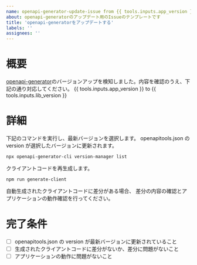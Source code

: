 ```yaml
---
name: openapi-generator-update-issue from {{ tools.inputs.app_version }} to {{ tools.inputs.lib_version }}
about: openapi-generatorのアップデート用のIssueのテンプレートです
title: 'openapi-generatorをアップデートする'
labels: ''
assignees: ''
---
```


# 概要

[openapi-generator](https://github.com/OpenAPITools/openapi-generator)のバージョンアップを検知しました。内容を確認のうえ、下記の通り対応してください。
{{ tools.inputs.app_version }} to {{ tools.inputs.lib_version }}

# 詳細

下記のコマンドを実行し、最新バージョンを選択します。
openapitools.json の version が選択したバージョンに更新されます。

```terminal
npx openapi-generator-cli version-manager list
```

クライアントコードを再生成します。

```terminal
npm run generate-client
```

自動生成されたクライアントコードに差分がある場合、
差分の内容の確認とアプリケーションの動作確認を行ってください。

# 完了条件

- [ ] openapitools.json の version が最新バージョンに更新されていること
- [ ] 生成されたクライアントコードに差分がないか、差分に問題がないこと
- [ ] アプリケーションの動作に問題がないこと